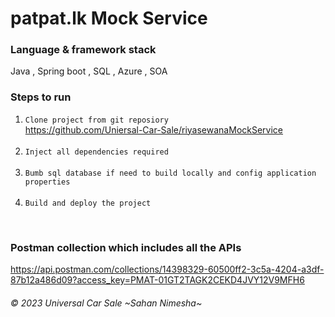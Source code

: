 # patpat.lk Mock Service

### Language & framework stack
Java , Spring boot , SQL , Azure , SOA

### Steps to run
1. `Clone project from git reposiory`<br/>
   https://github.com/Uniersal-Car-Sale/riyasewanaMockService <br/>
   <br/>
2. `Inject all dependencies required`<br/>
   <br/>
3. `Bumb sql database if need to build locally and config application properties`<br/>
   <br/>
4. `Build and deploy the project`<br/>

<br/>

### Postman collection which includes all the APIs
https://api.postman.com/collections/14398329-60500ff2-3c5a-4204-a3df-87b12a486d09?access_key=PMAT-01GT2TAGK2CEKD4JVY12V9MFH6
<br/>

###### © 2023 Universal Car Sale ~Sahan Nimesha~